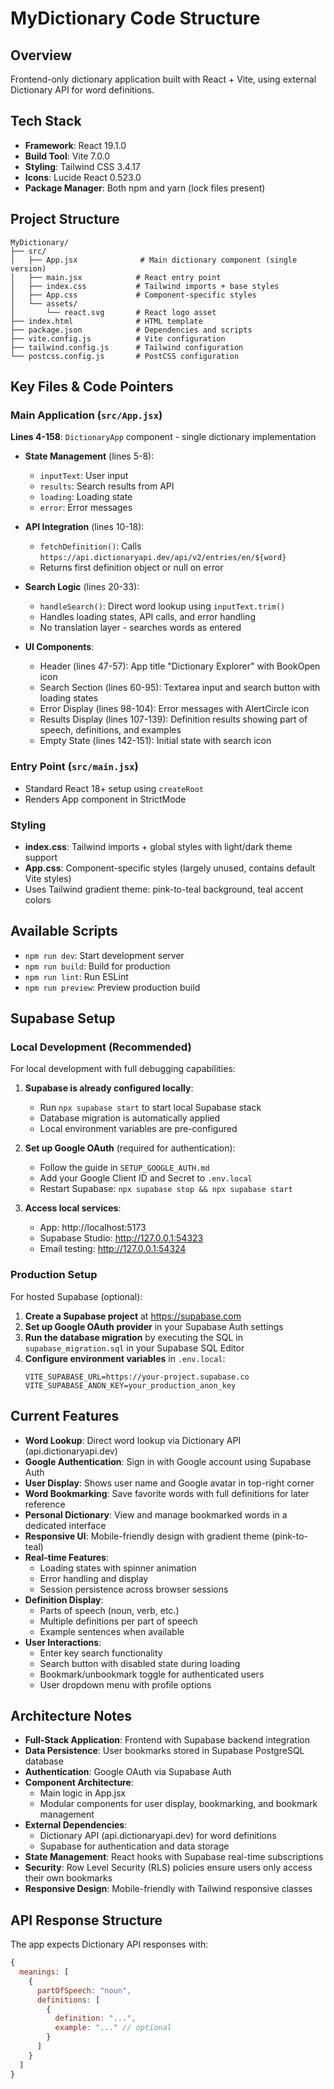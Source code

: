 # MyDictionary Code Structure

## Overview
Frontend-only dictionary application built with React + Vite, using external Dictionary API for word definitions.

## Tech Stack
- **Framework**: React 19.1.0
- **Build Tool**: Vite 7.0.0
- **Styling**: Tailwind CSS 3.4.17
- **Icons**: Lucide React 0.523.0
- **Package Manager**: Both npm and yarn (lock files present)

## Project Structure

```
MyDictionary/
├── src/
│   ├── App.jsx              # Main dictionary component (single version)
│   ├── main.jsx            # React entry point
│   ├── index.css           # Tailwind imports + base styles
│   ├── App.css             # Component-specific styles
│   └── assets/
│       └── react.svg       # React logo asset
├── index.html              # HTML template
├── package.json            # Dependencies and scripts
├── vite.config.js          # Vite configuration
├── tailwind.config.js      # Tailwind configuration
└── postcss.config.js       # PostCSS configuration
```

## Key Files & Code Pointers

### Main Application (`src/App.jsx`)
**Lines 4-158**: `DictionaryApp` component - single dictionary implementation
- **State Management** (lines 5-8):
  - `inputText`: User input
  - `results`: Search results from API
  - `loading`: Loading state
  - `error`: Error messages

- **API Integration** (lines 10-18):
  - `fetchDefinition()`: Calls `https://api.dictionaryapi.dev/api/v2/entries/en/${word}`
  - Returns first definition object or null on error

- **Search Logic** (lines 20-33):
  - `handleSearch()`: Direct word lookup using `inputText.trim()`
  - Handles loading states, API calls, and error handling
  - No translation layer - searches words as entered

- **UI Components**:
  - Header (lines 47-57): App title "Dictionary Explorer" with BookOpen icon
  - Search Section (lines 60-95): Textarea input and search button with loading states
  - Error Display (lines 98-104): Error messages with AlertCircle icon
  - Results Display (lines 107-139): Definition results showing part of speech, definitions, and examples
  - Empty State (lines 142-151): Initial state with search icon

### Entry Point (`src/main.jsx`)
- Standard React 18+ setup using `createRoot`
- Renders App component in StrictMode

### Styling
- **index.css**: Tailwind imports + global styles with light/dark theme support
- **App.css**: Component-specific styles (largely unused, contains default Vite styles)
- Uses Tailwind gradient theme: pink-to-teal background, teal accent colors

## Available Scripts
- `npm run dev`: Start development server
- `npm run build`: Build for production
- `npm run lint`: Run ESLint
- `npm run preview`: Preview production build

## Supabase Setup

### Local Development (Recommended)
For local development with full debugging capabilities:

1. **Supabase is already configured locally**:
   - Run `npx supabase start` to start local Supabase stack
   - Database migration is automatically applied
   - Local environment variables are pre-configured

2. **Set up Google OAuth** (required for authentication):
   - Follow the guide in `SETUP_GOOGLE_AUTH.md`
   - Add your Google Client ID and Secret to `.env.local`
   - Restart Supabase: `npx supabase stop && npx supabase start`

3. **Access local services**:
   - App: http://localhost:5173
   - Supabase Studio: http://127.0.0.1:54323
   - Email testing: http://127.0.0.1:54324

### Production Setup
For hosted Supabase (optional):

1. **Create a Supabase project** at https://supabase.com
2. **Set up Google OAuth provider** in your Supabase Auth settings
3. **Run the database migration** by executing the SQL in `supabase_migration.sql` in your Supabase SQL Editor
4. **Configure environment variables** in `.env.local`:
   ```
   VITE_SUPABASE_URL=https://your-project.supabase.co
   VITE_SUPABASE_ANON_KEY=your_production_anon_key
   ```

## Current Features
- **Word Lookup**: Direct word lookup via Dictionary API (api.dictionaryapi.dev)
- **Google Authentication**: Sign in with Google account using Supabase Auth
- **User Display**: Shows user name and Google avatar in top-right corner
- **Word Bookmarking**: Save favorite words with full definitions for later reference
- **Personal Dictionary**: View and manage bookmarked words in a dedicated interface
- **Responsive UI**: Mobile-friendly design with gradient theme (pink-to-teal)
- **Real-time Features**:
  - Loading states with spinner animation
  - Error handling and display
  - Session persistence across browser sessions
- **Definition Display**:
  - Parts of speech (noun, verb, etc.)
  - Multiple definitions per part of speech
  - Example sentences when available
- **User Interactions**:
  - Enter key search functionality
  - Search button with disabled state during loading
  - Bookmark/unbookmark toggle for authenticated users
  - User dropdown menu with profile options

## Architecture Notes
- **Full-Stack Application**: Frontend with Supabase backend integration
- **Data Persistence**: User bookmarks stored in Supabase PostgreSQL database
- **Authentication**: Google OAuth via Supabase Auth
- **Component Architecture**:
  - Main logic in App.jsx
  - Modular components for user display, bookmarking, and bookmark management
- **External Dependencies**:
  - Dictionary API (api.dictionaryapi.dev) for word definitions
  - Supabase for authentication and data storage
- **State Management**: React hooks with Supabase real-time subscriptions
- **Security**: Row Level Security (RLS) policies ensure users only access their own bookmarks
- **Responsive Design**: Mobile-friendly with Tailwind responsive classes

## API Response Structure
The app expects Dictionary API responses with:
```javascript
{
  meanings: [
    {
      partOfSpeech: "noun",
      definitions: [
        {
          definition: "...",
          example: "..." // optional
        }
      ]
    }
  ]
}
```
